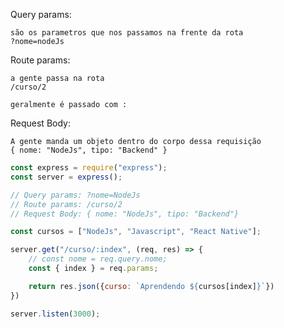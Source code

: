 Query params:

    são os parametros que nos passamos na frente da rota
    ?nome=nodeJs

Route params:

    a gente passa na rota
    /curso/2

    geralmente é passado com :

Request Body:

    A gente manda um objeto dentro do corpo dessa requisição
    { nome: "NodeJs", tipo: "Backend" }

```javascript
const express = require("express");
const server = express();

// Query params: ?nome=NodeJs
// Route params: /curso/2
// Request Body: { nome: "NodeJs", tipo: "Backend"}

const cursos = ["NodeJs", "Javascript", "React Native"];

server.get("/curso/:index", (req, res) => {
    // const nome = req.query.nome;
    const { index } = req.params;

    return res.json({curso: `Aprendendo ${cursos[index]}`})
})

server.listen(3000);


```